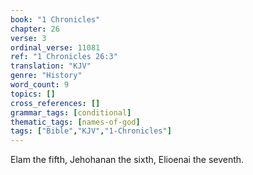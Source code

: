 ```yaml
---
book: "1 Chronicles"
chapter: 26
verse: 3
ordinal_verse: 11081
ref: "1 Chronicles 26:3"
translation: "KJV"
genre: "History"
word_count: 9
topics: []
cross_references: []
grammar_tags: [conditional]
thematic_tags: [names-of-god]
tags: ["Bible","KJV","1-Chronicles"]
---
```

Elam the fifth, Jehohanan the sixth, Elioenai the seventh.
